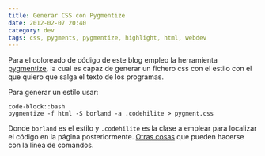 ```yaml
---
title: Generar CSS con Pygmentize
date: 2012-02-07 20:40
category: dev
tags: css, pygments, pygmentize, highlight, html, webdev
---
```


Para el coloreado de código de este blog empleo la herramienta [pygmentize][pyg], la
cual es capaz de generar un fichero css con el estilo con el que quiero que
salga el texto de los programas.

Para generar un estilo usar:

	code-block::bash
	pygmentize -f html -S borland -a .codehilite > pygment.css

Donde `borland` es el estilo y `.codehilite` es la clase a emplear para
localizar el código en la página posteriormente. 
[Otras cosas][pyg-cmd] que pueden hacerse con la línea de comandos.

[pyg]: http://pygments.org
[pyg-cmd]: http://pygments.org/docs/cmdline/
